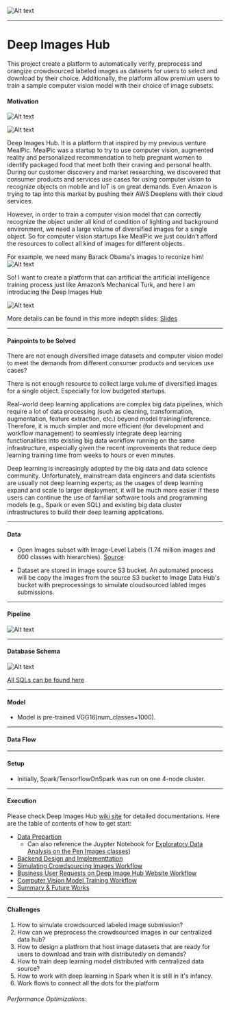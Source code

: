 
![Alt text](README_images/Deep_image_hub_logo_new.png?raw=true "Optional Title")


-----------------


# Deep Images Hub

This project create a platform to automatically verify, preprocess and orangize crowdsourced labeled images as datasets for users to select and download by their choice. Additionally, the platform allow premium users to train a sample computer vision model with their choice of image subsets. 


#### Motivation

![Alt text](README_images/MealPic_App_at_NYC_Media_Lab_Summit_2017_Demo%20(1).gif?raw=true "MealPic App at NYC Media Lab Summit 2017 Demo")

![Alt text](README_images/Motivation_1.png?raw=true "Motivation")

Deep Images Hub. It is a platform that inspired by my previous venture MealPic. MealPic was a startup to try to use computer vision, augmented reality and personalized recommendation to help pregnant women to identify packaged food that meet both their craving and personal health. During our customer discovery and market researching, we discovered that consumer products and services use cases for using computer vision to recognize objects on mobile and IoT is on great demands. Even Amazon is trying to tap into this market by pushing their AWS Deeplens with their cloud services.


However, in order to train a computer vision model that can correctly recognize the object under all kind of condition of lighting and background environment, we need a large volume of diversified images for a single object. So for computer vision startups like MealPic we just couldn't afford the resources to collect all kind of images for different objects.

For example, we need many Barack Obama's images to reconize him!
![Alt text](README_images/Example%20for%20reason%20of%20diversified%20images.jpg?raw=true "For example we need many Barack Obama's images to reconize him")


So! I want to create a platform that can artificial the artificial intelligence training process just like Amazon’s Mechanical Turk, and here I am introducing the Deep Images Hub

![Alt text](README_images/Simple%20Platform%20Blueprint.png?raw=true "Motivation")


More details can be found in this more indepth slides:
[Slides](https://docs.google.com/presentation/d/17XCa3oY8J-khs3DmT14Esi0rPLR4x-ynFPMEQ80cagw/edit#slide=id.g36132c4481_0_39)

<hr/>

#### Painpoints to be Solved

There are not enough diversified image datasets and computer vision model to meet the demands from different consumer products and services use cases?

There is not enough resource to collect large volume of diversified images for a single object. Especially for low budgeted startups.

Real-world deep learning applications are complex big data pipelines, which require a lot of data processing (such as cleaning, transformation, augmentation, feature extraction, etc.) beyond model training/inference. Therefore, it is much simpler and more efficient (for development and workflow management) to seamlessly integrate deep learning functionalities into existing big data workflow running on the same infrastructure, especially given the recent improvements that reduce deep learning training time from weeks to hours or even minutes.

Deep learning is increasingly adopted by the big data and data science community. Unfortunately, mainstream data engineers and data scientists are usually not deep learning experts; as the usages of deep learning expand and scale to larger deployment, it will be much more easier if these users can continue the use of familiar software tools and programming models (e.g., Spark or even SQL) and existing big data cluster infrastructures to build their deep learning applications.

<hr/>

#### Data

* Open Images subset with Image-Level Labels (1.74 million images and 600 classes with hierarchies). [Source](https://storage.googleapis.com/openimages/web/factsfigures.html)

* Dataset are stored in image source S3 bucket. An automated process will be copy the images from the source S3 bucket to Image Data Hub's bucket with preprocessings to simulate cloudsourced labled imges submissions. 

<hr/>

#### Pipeline

![Alt text](README_images/Pipeline.png?raw=true "For Future Distributed Ready Training Pipeline")


<hr/>

#### Database Schema

![Alt text](README_images/Database%20Schema.png?raw=true "Databae Schema")

 [All SQLs can be found here](/sql)

<hr/>

#### Model

* Model is pre-trained VGG16(num_classes=1000).

<hr/>



#### Data Flow



<hr/>

#### Setup

* Initially, Spark/TensorflowOnSpark was run on one 4-node cluster.


<hr/>

#### Execution

Please check Deep Images Hub [wiki site](../../wiki) for detailed
documentations. Here are the table of contents of how to get start:

* [Data Prepartion](../../wiki/Data-Preparation) 
  * Can also reference the Juypter Notebook for [Exploratory Data Analysis on the Pen Images classes](https://github.com/heng2j/Deep_Images_Hub/blob/master/doc/noteBooks/Exploratory%20Data%20Analysis%20on%20Open%20Images%20Classes.ipynb))
* [Backend Design and Implementtation](../../wiki/Design-and-Planing)
* [Simulating Crowdsourcing Images Workflow](../../wiki/Image-Suppliers-Implementation)
* [Business User Requests on Deep Image Hub Website Workflow](../../wiki/Business-Users-Requests-Implementation)
* [Computer Vision Model Training Workflow](../../wiki/Premium-Business-Users-Requests-Implementation)
* [Summary & Future Works](../../wiki/Results-and-Future-Works)



<hr/>

#### Challenges

1. How to simulate crowdsourced labeled image submission?
2. How can we preprocess the crowdsourced images in our centralized data hub?
3. How to design a platfrom that host image datasets that are ready for users to download and train with distributedly on demands?
4. How to train deep learning model distributed with centralized data source?
5. How to work with deep learning in Spark when it is still in it's infancy.
6. Work flows to connect all the dots for the platform


###### Performance Optimizations:

